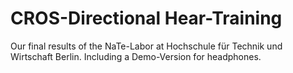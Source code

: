 # CROS-Directional Hear-Training
 Our final results of the NaTe-Labor at Hochschule für Technik und Wirtschaft Berlin. Including a Demo-Version for headphones.
